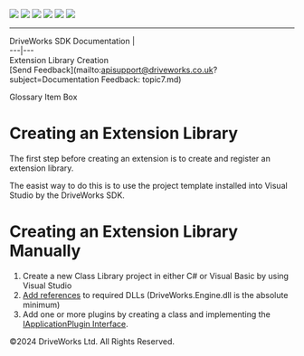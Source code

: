 ![](images/collapse.gif) ![](images/expand.gif) ![](images/copycode.gif) ![](images/copycodeHighlight.gif) ![](images/drpdown.gif) ![](images/drpdown_orange.gif)  
  
---  
DriveWorks SDK Documentation  |   
---|---  
Extension Library Creation   
[Send Feedback](mailto:apisupport@driveworks.co.uk?subject=Documentation Feedback: topic7.md)  
  
Glossary Item Box

# Creating an Extension Library

The first step before creating an extension is to create and register an extension library.

The easist way to do this is to use the project template installed into Visual Studio by the DriveWorks SDK.

# Creating an Extension Library Manually

  1. Create a new Class Library project in either C# or Visual Basic by using Visual Studio
  2. [Add references](topic10.md) to required DLLs (DriveWorks.Engine.dll is the absolute minimum)
  3. Add one or more plugins by creating a class and implementing the [IApplicationPlugin Interface](topic2004.md).



©2024 DriveWorks Ltd. All Rights Reserved.
